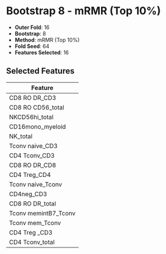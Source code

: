 # Bootstrap 8 - mRMR (Top 10%)

- **Outer Fold**: 16
- **Bootstrap**: 8
- **Method**: mRMR (Top 10%)
- **Fold Seed**: 64
- **Features Selected**: 16

## Selected Features

| Feature |
|---------|
| CD8 RO DR_CD3 |
| CD8 RO CD56_total |
| NKCD56hi_total |
| CD16mono_myeloid |
| NK_total |
| Tconv naive_CD3 |
| CD4 Tconv_CD3 |
| CD8 RO DR_CD8 |
| CD4 Treg_CD4 |
| Tconv naive_Tconv |
| CD4neg_CD3 |
| CD8 RO DR_total |
| Tconv memintB7_Tconv |
| Tconv mem_Tconv |
| CD4 Treg _CD3 |
| CD4 Tconv_total |
